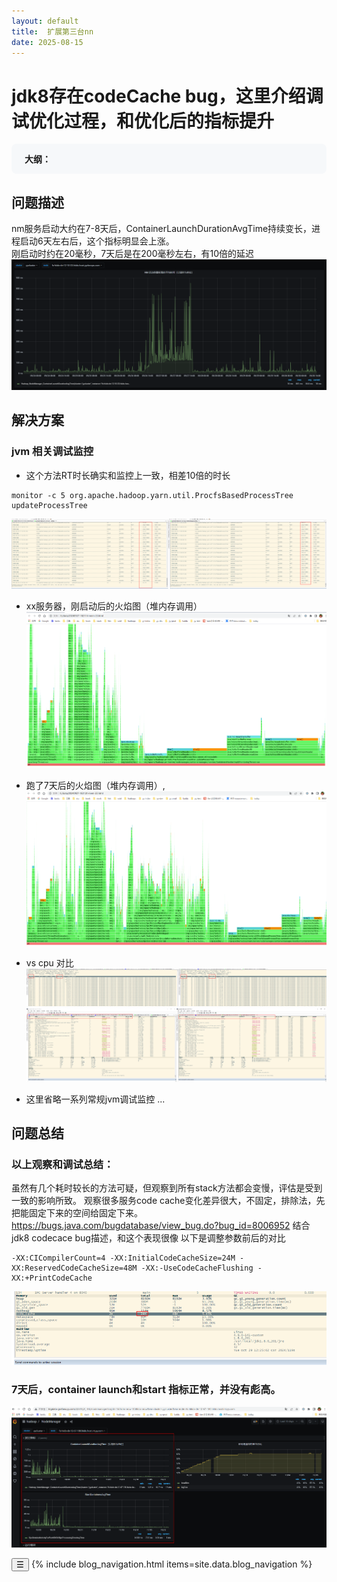 ```yaml
---
layout: default
title:  扩展第三台nn
date: 2025-08-15
---
```

# jdk8存在codeCache bug，这里介绍调试优化过程，和优化后的指标提升

<div class="outline" style="background:#f6f8fa;padding:1em 1.5em 1em 1.5em;margin-bottom:2em;border-radius:8px;">
  <strong>大纲：</strong>
  <ul id="outline-list" style="margin:0;padding-left:1.2em;"></ul>
</div>

## 问题描述
nm服务启动大约在7-8天后，ContainerLaunchDurationAvgTime持续变长，进程启动6天左右后，这个指标明显会上涨。  
刚启动时约在20毫秒，7天后是在200毫秒左右，有10倍的延迟
 ![alt text](/image/code-cache/01.png)

## 解决方案
###  jvm 相关调试监控
- 这个方法RT时长确实和监控上一致，相差10倍的时长
```
monitor -c 5 org.apache.hadoop.yarn.util.ProcfsBasedProcessTree updateProcessTree
```
![alt text](../../../../image/code-cache/02.png)

- xx服务器，刚启动后的火焰图（堆内存调用）
![alt text](../../../../image/code-cache/03.png)
- 跑了7天后的火焰图（堆内存调用）,
![alt text](../../../../image/code-cache/04.png)

- vs cpu 对比
![alt text](../../../../image/code-cache/05.png)
![alt text](../../../../image/code-cache/06.png)

- 这里省略一系列常规jvm调试监控
...  

## 问题总结
###  以上观察和调试总结：
虽然有几个耗时较长的方法可疑，但观察到所有stack方法都会变慢，评估是受到一致的影响所致。
观察很多服务code cache变化差异很大，不固定，排除法，先把能固定下来的空间给固定下来。
https://bugs.java.com/bugdatabase/view_bug.do?bug_id=8006952
结合jdk8 codecace bug描述，和这个表现很像
以下是调整参数前后的对比
```
-XX:CICompilerCount=4 -XX:InitialCodeCacheSize=24M -XX:ReservedCodeCacheSize=48M -XX:-UseCodeCacheFlushing -XX:+PrintCodeCache
```
![alt text](../../../../image/code-cache/08.png)
### 7天后，container  launch和start 指标正常，并没有彪高。
![alt text](../../../../image/code-cache/07.png)



<link rel="stylesheet" href="/assets/blog.css">
<script>
// 菜单收起
function toggleBlogNav() {
  var nav = document.querySelector('.blog-nav');
  nav.classList.toggle('collapsed');
}
// 图片点击弹窗放大（全局适用，兼容所有页面结构）
document.addEventListener('DOMContentLoaded', function() {
  document.querySelectorAll('article img, .blog-content img, img').forEach(function(img) {
    if (img.classList.contains('no-popup')) return;
    img.style.cursor = 'zoom-in';
    img.addEventListener('click', function(e) {
      if (img.closest('.img-popup-mask')) return;
      var mask = document.createElement('div');
      mask.className = 'img-popup-mask';
      var big = document.createElement('img');
      big.src = img.src;
      mask.appendChild(big);
      mask.onclick = function() { document.body.removeChild(mask); };
      document.body.appendChild(mask);
    });
  });
});
  // 大纲功能
  var outline = document.getElementById('outline-list');
  if (outline) {
    document.querySelectorAll('h2').forEach(function(h, i) {
      if (!h.id) h.id = 'outline-h2-' + i;
      var li = document.createElement('li');
      var a = document.createElement('a');
      a.href = '#' + h.id;
      a.textContent = h.textContent.replace(/^#+/, '').trim();
      li.appendChild(a);
      outline.appendChild(li);
    });
  }
</script>
<nav class="blog-nav">
  <button class="collapse-btn" onclick="toggleBlogNav()">☰</button>
  {% include blog_navigation.html items=site.data.blog_navigation %}
</nav>